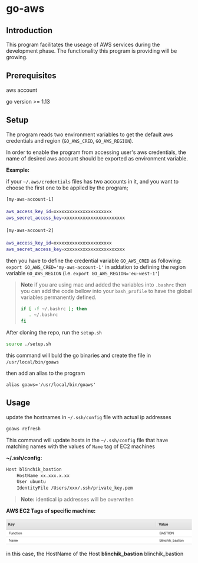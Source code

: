# go-aws

## Introduction

This program facilitates the useage of AWS services during the development phase. The functionality this program is providing will be growing.

## Prerequisites

aws account

go version >= 1.13

## Setup

The program reads two environment variables to get the default aws credentials and region (`GO_AWS_CRED`, `GO_AWS_REGION`).

In order to enable the program from accessing user's aws credentials, the name of desired aws account should be exported as environment variable.


**Example:**

if your `~/.aws/credentials` files has two accounts in it, and you want to choose the first one to be applied by the program;

```bash
[my-aws-account-1]
  
aws_access_key_id=xxxxxxxxxxxxxxxxxxxxxx
aws_secret_access_key=xxxxxxxxxxxxxxxxxxxxxxx

[my-aws-account-2]
  
aws_access_key_id=xxxxxxxxxxxxxxxxxxxxxx
aws_secret_access_key=xxxxxxxxxxxxxxxxxxxxxxx
```

then you have to define the credential variable `GO_AWS_CRED` as following: `export GO_AWS_CRED='my-aws-account-1'` in addation to defining the region variable `GO_AWS_REGION` (i.e. `export GO_AWS_REGION='eu-west-1'`)  

> **Note** if you are using mac and added the variables into `.bashrc` then you can add the code bellow into your `bash_profile` to have the global variables permanently defined.
>
>```bash
>if [ -f ~/.bashrc ]; then
>    . ~/.bashrc
>fi
>```

After cloning the repo, run the `setup.sh`

```bash
source ./setup.sh
```

this command will buld the go binaries and create the file in `/usr/local/bin/goaws`

then add an alias to the program

```
alias goaws='/usr/local/bin/goaws'
```

## Usage

update the hostnames in `~/.ssh/config` file with actual ip addresses

```bash
goaws refresh
```

This command will update hosts in the `~/.ssh/config` file that have matching names with the values of `Name` tag of EC2 machines 

**~/.ssh/config:**

```bash
Host blinchik_bastion
    HostName xx.xxx.x.xx
    User ubuntu
    IdentityFile /Users/xxx/.ssh/private_key.pem
```
> **Note:** identical ip addresses will be overwriten


**AWS EC2 Tags of specific machine:**

![pic](./docu-assets/aws_ec2_tags.png)

in this case, the HostName of the Host **blinchik_bastion**
blinchik_bastion

